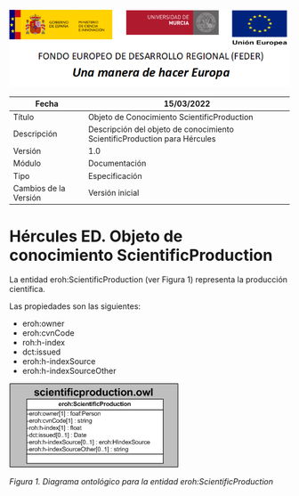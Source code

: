 ![](../../Docs/media/CabeceraDocumentosMD.png)

| Fecha         | 15/03/2022                                                   |
| ------------- | ------------------------------------------------------------ |
|Título|Objeto de Conocimiento ScientificProduction| 
|Descripción|Descripción del objeto de conocimiento ScientificProduction para Hércules|
|Versión|1.0|
|Módulo|Documentación|
|Tipo|Especificación|
|Cambios de la Versión|Versión inicial|

# Hércules ED. Objeto de conocimiento ScientificProduction

La entidad eroh:ScientificProduction (ver Figura 1) representa la producción científica.

Las propiedades son las siguientes:

- eroh:owner
- eroh:cvnCode
- roh:h-index
- dct:issued
- eroh:h-indexSource
- eroh:h-indexSourceOther

![](../../Docs/media/ObjetosDeConocimiento/ScientificProduction.png)

*Figura 1. Diagrama ontológico para la entidad eroh:ScientificProduction*
